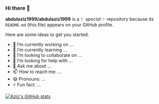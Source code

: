 ### Hi there 👋


**abdulaziz1999/abdulaziz1999** is a ✨ _special_ ✨ repository because its `README.md` (this file) appears on your GitHub profile.

Here are some ideas to get you started:

- 🔭 I’m currently working on ...
- 🌱 I’m currently learning ...
- 👯 I’m looking to collaborate on ...
- 🤔 I’m looking for help with ...
- 💬 Ask me about ...
- 📫 How to reach me: ...
- 😄 Pronouns: ...
- ⚡ Fun fact: ...

[![Aziz's GitHub stats](https://github-readme-stats.vercel.app/api?username=abdulaziz1999&count_private=true&show_icons=true&theme=radical)](https://github.com/abdulaziz1999/github-readme-stats)

